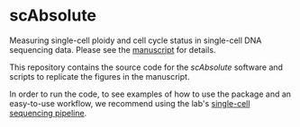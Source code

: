 # scAbsolute
Measuring single-cell ploidy and cell cycle status in single-cell DNA sequencing data.
Please see the [manuscript](https://www.biorxiv.org/content/10.1101/2022.11.14.516440v2) for details.

This repository contains the source code for the *scAbsolute* software and scripts to replicate the figures in the manuscript.

In order to run the code, to see examples of how to use the package and an easy-to-use workflow, we recommend using the lab's [single-cell sequencing pipeline](https://github.com/markowetzlab/scDNAseq-workflow).
